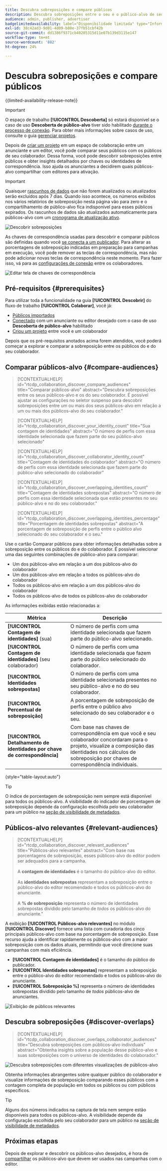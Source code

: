 ```yaml
---
title: Descubra sobreposições e compare públicos
description: Descubra sobreposições entre o seu e o público-alvo de seus colaboradores. Saiba como descobrir os melhores públicos-alvo para usar em suas campanhas.
audience: admin, publisher, advertiser
badgelimitedavailability: label="Disponibilidade limitada" type="Informative" url="https://helpx.adobe.com/br/legal/product-descriptions/real-time-customer-data-platform-collaboration.html newtab=true"
exl-id: 38c42ad3-9d01-4d09-b80e-37fb51cbf42b
source-git-commit: dd1386f9371cb40285315d11e07b139d3115e147
workflow-type: tm+mt
source-wordcount: '882'
ht-degree: 24%

---
```


# Descubra sobreposições e compare públicos

{{limited-availability-release-note}}

>[!IMPORTANT]
>
>O espaço de trabalho **[!UICONTROL Descoberta]** só estará disponível se o caso de uso **Descoberta de público-alvo** tiver sido habilitado [durante o processo de conexão](../connect/establishing-connections.md#connection-settings). Para obter mais informações sobre casos de uso, consulte o guia [gerenciar projetos](./manage-projects.md#project-use-cases).

Depois de [criar um projeto](/help/guide/collaborate/manage-projects.md) em um espaço de colaboração entre um anunciante e um editor, você pode comparar seus públicos com os públicos de seu colaborador. Dessa forma, você pode descobrir sobreposições entre públicos e obter insights detalhados por chaves ou identidades de correspondência. Isso ajuda os anunciantes a decidirem quais públicos-alvo compartilhar com editores para ativação.

>[!IMPORTANT]
>
>Quaisquer [rascunhos de dados](/help/guide/glossary.md#sketches) que não forem atualizados ou atualizados serão excluídos após 7 dias. Quando isso acontece, os números exibidos nos vários relatórios de sobreposição nesta página vão para zero e o compartilhamento de público-alvo fica indisponível para esses públicos expirados. Os rascunhos de dados são atualizados automaticamente para públicos-alvo com um [cronograma de atualização ativo](/help/guide/setup/onboard-audiences.md#schedule).

![Descobrir sobreposições](/help/assets/collaborate/discover-overlaps/discover-overlaps.png)

As chaves de correspondência usadas para descobrir e comparar públicos são definidas quando você [se conecta a um publicador](/help/guide/connect/establishing-connections.md#connection-settings). Para alterar as porcentagens de sobreposição indicadas em preparação para campanhas em execução, você pode remover as teclas de correspondência, mas não pode adicionar novas teclas de correspondência neste momento. Para fazer isso, vá para as [configurações de conexão](/help/guide/connect/establishing-connections.md#connection-settings) entre os colaboradores.

![Editar tela de chaves de correspondência](/help/assets/collaborate/discover-overlaps/edit-match-keys.png)

## Pré-requisitos {#prerequisites}

Para utilizar toda a funcionalidade na guia **[!UICONTROL Descobrir]** do fluxo de trabalho **[!UICONTROL Colaborar]**, você já:

* [Públicos importados](/help/guide/setup/onboard-audiences.md)
* [Conectado](/help/guide/connect/establishing-connections.md) com um anunciante ou editor desejado com o caso de uso **Descoberta de público-alvo** habilitado
* [Criou um projeto](/help/guide/collaborate/manage-projects.md) entre você e um colaborador

Depois que os pré-requisitos anotados acima forem atendidos, você poderá começar a explorar e comparar a sobreposição entre os públicos do e do seu colaborador.

## Comparar públicos-alvo {#compare-audiences}

>[!CONTEXTUALHELP]
>id="rtcdp_collaboration_discover_compare_audiences"
>title="Comparar públicos-alvo"
>abstract="Descubra sobreposições entre os seus públicos-alvo e os do seu colaborador. É possível ajustar as configurações no seletor suspenso para descobrir sobreposições entre um ou mais dos seus públicos-alvo em relação a um ou mais dos públicos-alvo do seu colaborador."

>[!CONTEXTUALHELP]
>id="rtcdp_collaboration_discover_your_identity_count"
>title="Sua contagem de identidades"
>abstract="O número de perfis com essa identidade selecionada que fazem parte do seu público-alvo selecionado"

>[!CONTEXTUALHELP]
>id="rtcdp_collaboration_discover_collaborator_identity_count"
>title="Contagem de identidades do colaborador"
>abstract="O número de perfis com essa identidade selecionada que fazem parte do público-alvo selecionado do colaborador"

>[!CONTEXTUALHELP]
>id="rtcdp_collaboration_discover_overlapping_identities_count"
>title="Contagem de identidades sobrepostas"
>abstract="O número de perfis com essa identidade selecionada que estão presentes no seu público-alvo e no do seu colaborador."

>[!CONTEXTUALHELP]
>id="rtcdp_collaboration_discover_overlapping_identities_percentage"
>title="Porcentagem de identidades sobrepostas"
>abstract="A porcentagem de sobreposição de perfis entre o público alvo selecionado do seu colaborador e o seu."

Use o cartão Comparar públicos para obter informações detalhadas sobre a sobreposição entre os públicos do e do colaborador. É possível selecionar uma das seguintes combinações de público-alvo para comparar:

* Um dos públicos-alvo em relação a um dos públicos-alvo do colaborador
* Um dos públicos-alvo em relação a todos os públicos-alvo do colaborador
* Todos os públicos-alvo em relação a um dos públicos-alvo do colaborador
* Todos os públicos-alvo de todos os públicos-alvo do colaborador

As informações exibidas estão relacionadas a:

| Métrica | Descrição |
|---------|----------|
| **[!UICONTROL Contagem de identidades]** (sua) | O número de perfis com uma identidade selecionada que fazem parte do público-alvo selecionado. |
| **[!UICONTROL Contagem de identidades]** (seu colaborador) | O número de perfis com uma identidade selecionada que fazem parte do público selecionado do colaborador. |
| **[!UICONTROL Identidades sobrepostas]** | O número de perfis com uma identidade selecionada presentes no seu público-alvo e no do seu colaborador. |
| **[!UICONTROL Percentual de sobreposição]** | A porcentagem de sobreposição de perfis entre o público alvo selecionado do seu colaborador e o seu. |
| **[!UICONTROL Detalhamento de identidades por chave de correspondência]** | Com base nas chaves de correspondência em que você e seu colaborador concordaram para o projeto, visualize a composição das identidades nos cálculos de sobreposição por chaves de correspondência individuais. |

{style="table-layout:auto"}

>[!TIP]
>
>O índice de porcentagem de sobreposição nem sempre está disponível para todos os públicos-alvo. A visibilidade do indicador de porcentagem de sobreposição depende da configuração escolhida pelo seu colaborador para um público na [seção de visibilidade de metadados](/help/guide/setup/onboard-audiences.md#metadata-visibility).

## Públicos-alvo relevantes {#relevant-audiences}

>[!CONTEXTUALHELP]
>id="rtcdp_collaboration_discover_relevant_audiences"
>title="Públicos-alvo relevantes"
>abstract="Com base nas porcentagens de sobreposição, esses públicos-alvo do editor podem ser adequados para a campanha. <br><br> A <b>contagem de identidades</b> é o tamanho do público-alvo do editor. <br><br> As <b>identidades sobrepostas</b> representam a sobreposição entre o público-alvo do editor recomendado e todos os públicos-alvo do anunciante. <br><br> A <b>% de sobreposição</b> representa o número de identidades sobrepostas dividido pelo tamanho de <i>todos</i> os públicos-alvo do anunciante."

A exibição **[!UICONTROL Públicos-alvo relevantes]** no módulo **[!UICONTROL Discover]** fornece uma lista com curadoria dos cinco principais públicos-alvo com base na porcentagem de sobreposição. Esse recurso ajuda a identificar rapidamente os públicos-alvo com a maior sobreposição com os dados atuais, permitindo que você direcione suas campanhas com mais eficiência.

* **[!UICONTROL Contagem de identidades]** é o tamanho do público do publicador.
* **[!UICONTROL Identidades sobrepostas]** representam a sobreposição entre o público-alvo do editor recomendado e todos os públicos-alvo do anunciante.
* **[!UICONTROL Sobreposição %]** representa o número de identidades sobrepostas dividido pelo tamanho de *todos* públicos-alvo de anunciantes.

![Exibição de públicos relevantes](/help/assets/collaborate/discover-overlaps/relevant-audiences-highlighted.png)

## Descubra sobreposições {#discover-overlaps}

>[!CONTEXTUALHELP]
>id="rtcdp_collaboration_discover_overlaps_collaborator_audiences"
>title="Descubra sobreposições com públicos-alvo individuais"
>abstract="Obtenha insights sobre a população desse público-alvo e suas sobreposições com o universo de identidades do colaborador."

![Descubra sobreposições com diferentes visualizações de públicos-alvo](/help/assets/collaborate/discover-overlaps/discover-overlaps-cards-view.png)

Obtenha informações abrangentes sobre qualquer público do colaborador e visualize informações de sobreposição comparando esses públicos com a contagem completa de população em todos os públicos ou com públicos específicos.

>[!TIP]
>
>Alguns dos números indicados na captura de tela nem sempre estão disponíveis para todos os públicos-alvo. A visibilidade depende da configuração escolhida pelo seu colaborador para um público na [seção de visibilidade de metadados](/help/guide/setup/onboard-audiences.md#metadata-visibility).

## Próximas etapas

Depois de explorar e descobrir os públicos-alvo desejados, é hora de [compartilhar](/help/guide/collaborate/share.md) os públicos-alvo que devem ser usados nas campanhas com o editor.
